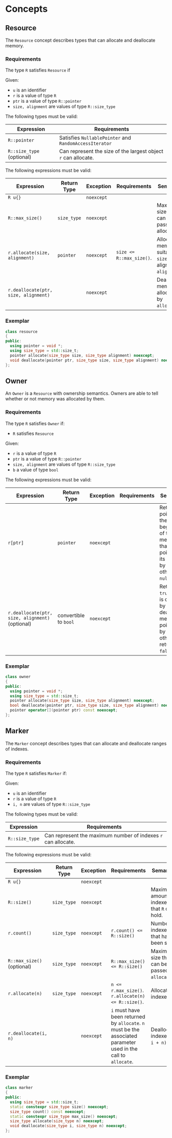 # Concepts

## Resource

The `Resource` concept describes types that can allocate and deallocate memory.

### Requirements

The type `R` satisfies `Resource` if

Given:

* `u` is an identifier
* `r` is a value of type `R`
* `ptr` is a value of type `R::pointer`
* `size, alignment` are values of type `R::size_type`

The following types must be valid:

| Expression | Requirements | 
| ---------- | ------------ | 
| `R::pointer` |  Satisfies `NullablePointer` and `RandomAccessIterator` |
| `R::size_type` (optional) | Can represent the size of the largest object `r` can allocate. |

The following expressions must be valid:

| Expression | Return Type | Exception | Requirements | Semantics | 
| ---------- | ----------- | --------- | ------------ | --------- |
| `R u{}` | | `noexcept` | | |
| `R::max_size()` | `size_type` | `noexcept` | | Maximum size that can be passed to allocate. |
| `r.allocate(size, alignment)` | `pointer` | `noexcept` | `size <= R::max_size()`. | Allocates memory suitable for `size` bytes, aligned to `alignment`. |
| `r.deallocate(ptr, size, alignment)` | | `noexcept` | | Deallocates memory allocated by `allocate`. |

### Exemplar

```cpp
class resource
{
public:
  using pointer = void *;
  using size_type = std::size_t;
  pointer allocate(size_type size, size_type alignment) noexcept;
  void deallocate(pointer ptr, size_type size, size_type alignment) noexcept;
};
```

## Owner 

An `Owner` is a `Resource` with ownership semantics. 
Owners are able to tell whether or not memory was allocated by them.

### Requirements

The type `R` satisfies `Owner` if:

* `R` satisfies `Resource`

Given:

* `r` is a value of type `R`
* `ptr` is a value of type `R::pointer`
* `size, alignment` are values of type `R::size_type`
* `b` a value of type `bool`

The following expressions must be valid:

| Expression | Return Type | Exception | Requirements | Semantics |
| ---------- | ----------- | --------- | ------------ | --------- |
| `r[ptr]` | `pointer` | `noexcept` | | Returns pointer to the beginning of the memory that `ptr` points to if its owned by `r` otherwise `nullptr`. |
| `r.deallocate(ptr, size, alignment)` (optional) | convertible to `bool` | `noexcept` | | Returns `true` if `ptr` is owned by `r` and deallocates memory pointed to by `ptr` otherwise returns `false`. |

### Exemplar

```cpp
class owner
{
public:
  using pointer = void *;
  using size_type = std::size_t;
  pointer allocate(size_type size, size_type alignment) noexcept;
  bool deallocate(pointer ptr, size_type size, size_type alignment) noexcept;
  pointer operator[](pointer ptr) const noexcept;
};
```

## Marker

The `Marker` concept describes types that can allocate and deallocate ranges of indexes.

### Requirements

The type `R` satisfies `Marker` if:

Given:

* `u` is an identifier
* `r` is a value of type `R`
* `i, n` are values of type `R::size_type`

The following types must be valid:

| Expression | Requirements | 
| ---------- | ------------ | 
| `R::size_type` | Can represent the maximum number of indexes `r` can allocate. |

The following expressions must be valid:

| Expression | Return Type | Exception | Requirements | Semantics |
| ---------- | ----------- | --------- | ------------ | --------- |
| `R u{}` | | `noexcept` | | |
| `R::size()` | `size_type` | `noexcept` | | Maximum amount of indexes that `R` can hold. |
| `r.count()` | `size_type` | `noexcept` | `r.count() <= R::size()` | Number of indexes that have been set. |
| `R::max_size()` (optional) | `size_type` | `noexcept` | `R::max_size() <= R::size()` | Maximum size that can be passed to `allocate`. |
| `r.allocate(n)` | `size_type` | `noexcept` | `n <= r.max_size()`. `r.allocate(n) <= R::size()`.  | Allocates `n` indexes. |
| `r.deallocate(i, n)` | | `noexcept` | `i` must have been returned by `allocate`. `n` must be the associated parameter used in the call to `allocate`. | Deallocates indexes `[i, i + n)`. |

### Exemplar

```cpp
class marker
{
public:
  using size_type = std::size_t;
  static constexpr size_type size() noexcept;
  size_type count() const noexcept;
  static constexpr size_type max_size() noexcept;
  size_type allocate(size_type n) noexcept;
  void deallocate(size_type i, size_type n) noexcept;
};
```